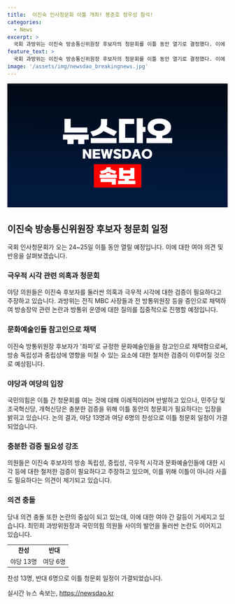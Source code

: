 ```yaml
---
title:  이진숙 인사청문회 이틀 개최! 봉준호 정우성 참석!
categories:
  - News
excerpt: >
  국회 과방위는 이진숙 방송통신위원장 후보자의 청문회를 이틀 동안 열기로 결정했다. 이에 국민의힘은 이틀간의 청문회가 이례적이라며 반발하고, 야당 의원들은 충분한 검증을 위해 이틀이 필요하다 주장했다. 이에 관련된 방송장악 논란과 이진숙 후보자의 의문이 제기되고 있으며, 이에 대한 검증이 필요하다는 입장이다. 이와 관련하여 국회 과방위는 인사청문회 이틀 실시 계획서를 채택하며 논란을 겪었고, 최종적으로 13명의 야당 의원과 6명의 여당 의원의 찬반표로 가결되었다.
feature_text: >
  국회 과방위는 이진숙 방송통신위원장 후보자의 청문회를 이틀 동안 열기로 결정했다. 이에 국민의힘은 이틀간의 청문회가 이례적이라며 반발하고, 야당 의원들은 충분한 검증을 위해 이틀이 필요하다 주장했다. 이에 관련된 방송장악 논란과 이진숙 후보자의 의문이 제기되고 있으며, 이에 대한 검증이 필요하다는 입장이다. 이와 관련하여 국회 과방위는 인사청문회 이틀 실시 계획서를 채택하며 논란을 겪었고, 최종적으로 13명의 야당 의원과 6명의 여당 의원의 찬반표로 가결되었다.
image: '/assets/img/newsdao_breakingnews.jpg'
---
```


<p><img src="/assets/img/newsdao_breakingnews.jpg" alt="firstkoreanews 속보" /></p>

<h2 data-ke-size="size26">이진숙 방송통신위원장 후보자 청문회 일정</h2>

<p data-ke-size="size16">국회 인사청문회가 오는 24~25일 이틀 동안 열릴 예정입니다. 이에 대한 여야 의견 및 반응을 살펴보겠습니다.</p>

<h3>극우적 시각 관련 의혹과 청문회</h3>

<p data-ke-size="size16">야당 의원들은 이진숙 후보자를 둘러싼 의혹과 극우적 시각에 대한 검증이 필요하다고 주장하고 있습니다. 과방위는 전직 MBC 사장들과 전 방통위원장 등을 증인으로 채택하여 방송장악 관련 논란과 방통위 운영에 대한 질의를 집중적으로 진행할 예정입니다.</p>

<h3>문화예술인들 참고인으로 채택</h3>

<p data-ke-size="size16">이진숙 방통위원장 후보자가 '좌파'로 규정한 문화예술인들을 참고인으로 채택함으로써, 방송 독립성과 중립성에 영향을 미칠 수 있는 요소에 대한 철저한 검증이 이루어질 것으로 예상됩니다.</p>

<h3>야당과 여당의 입장</h3>

<p data-ke-size="size16">국민의힘은 이틀 간 청문회를 여는 것에 대해 이례적이라며 반발하고 있으나, 민주당 및 조국혁신당, 개혁신당은 충분한 검증을 위해 이틀 동안의 청문회가 필요하다는 입장을 밝히고 있습니다. 논의 결과, 야당 13명과 여당 6명의 찬성으로 이틀 청문회 일정이 가결되었습니다.</p>

<h3>충분한 검증 필요성 강조</h3>

<p data-ke-size="size16">의원들은 이진숙 후보자의 방송 독립성, 중립성, 극우적 시각과 문화예술인들에 대한 시각 등에 대한 철저한 검증이 필요하다고 주장하고 있으며, 이를 위해 이틀이 아니라 사흘도 필요하다는 의견이 제기되고 있습니다.</p>

<h3>의견 충돌</h3>

<p data-ke-size="size16">당내 의견 충돌 또한 논란의 중심이 되고 있는데, 이에 대한 여야 간 갈등이 거세지고 있습니다. 최민희 과방위원장과 국민의힘 의원들 사이의 발언을 둘러싼 논란도 이어지고 있습니다.</p>

<table>
    <tr>
        <td style="text-align: center; height: 17px;"><b>찬성</b></td>
        <td style="text-align: center; height: 17px;"><b>반대</b></td>
    </tr>
    <tr>
        <td style="text-align: center; height: 17px;">야당 13명</td>
        <td style="text-align: center; height: 17px;">여당 6명</td>
    </tr>
</table>

<p data-ke-size="size16">찬성 13명, 반대 6명으로 이틀 청문회 일정이 가결되었습니다.</p>
실시간 뉴스 속보는, <a href="https://newsdao.kr" rel="dofollow">https://newsdao.kr</a>


